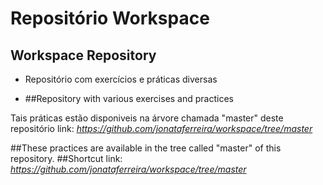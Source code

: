 # Repositório Workspace 
## Workspace Repository

- Repositório com exercícios e práticas diversas 

- ##Repository with various exercises and practices


Tais práticas estão disponiveis na árvore chamada "master" deste repositório 
link: *https://github.com/jonataferreira/workspace/tree/master*


##These practices are available in the tree called "master" of this repository.
##Shortcut link: *https://github.com/jonataferreira/workspace/tree/master* 
